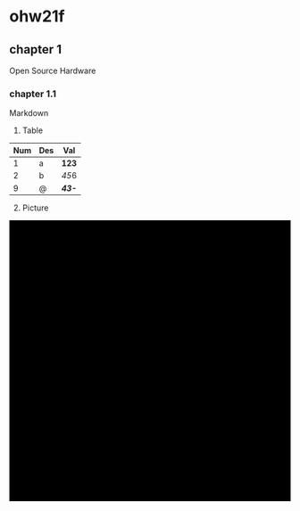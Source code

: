 # ohw21f

## chapter 1
Open Source Hardware

### chapter 1.1
Markdown

1. Table

| Num | Des | Val |
|-------|-------|-------|
| 1 | a | **123** |
| 2 | b | *45*6 |
| 9 | @ | ***43-*** |

2. Picture

![A Picture](/wuya/4k纯黑.png)
